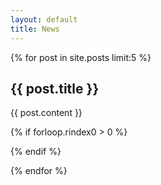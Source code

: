 ```yaml
---
layout: default
title: News
---
```


{% for post in site.posts limit:5  %}

## {{ post.title }}

{{ post.content }}

{% if forloop.rindex0 > 0 %}<div class="line"></div>{% endif %}

{% endfor %}